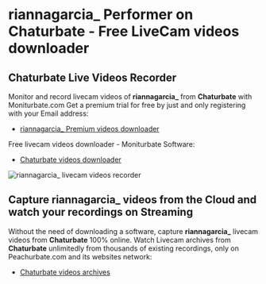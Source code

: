 # riannagarcia_ Performer on Chaturbate - Free LiveCam videos downloader

## Chaturbate Live Videos Recorder

Monitor and record livecam videos of **riannagarcia_** from **Chaturbate** with Moniturbate.com
Get a premium trial for free by just and only registering with your Email address:
* [riannagarcia_ Premium videos downloader](https://moniturbate.com/request-demo-licence-key.html)

Free livecam videos downloader - Moniturbate Software:
* [Chaturbate videos downloader](https://moniturbate.com/moniturbate-download-software.html)

![riannagarcia_ livecam videos recorder](https://peachurnet.com/templates/moniturbate-software.png)


## Capture riannagarcia_ videos from the Cloud and watch your recordings on Streaming

Without the need of downloading a software, capture **riannagarcia_** livecam videos from **Chaturbate** 100% online.
Watch Livecam archives from **Chaturbate** unlimitedly from thousands of existing recordings, only on Peachurbate.com and its websites network:
* [Chaturbate videos archives](https://peachurnet.com/)
